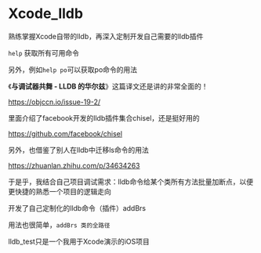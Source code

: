 # Xcode_lldb
熟练掌握Xcode自带的lldb，再深入定制开发自己需要的lldb插件



```help``` 获取所有可用命令

另外，例如```help po```可以获取po命令的用法



《**与调试器共舞 - LLDB 的华尔兹**》这篇译文还是讲的非常全面的！

https://objccn.io/issue-19-2/



里面介绍了facebook开发的lldb插件集合chisel，还是挺好用的

https://github.com/facebook/chisel



另外，也借鉴了别人在lldb中迁移ls命令的用法

https://zhuanlan.zhihu.com/p/34634263



于是乎，我结合自己项目调试需求：lldb命令给某个类所有方法批量加断点，以便更快捷的熟悉一个项目的逻辑走向

开发了自己定制化的lldb命令（插件）addBrs

用法也很简单，```addBrs 类的全路径```



lldb_test只是一个我用于Xcode演示的iOS项目

